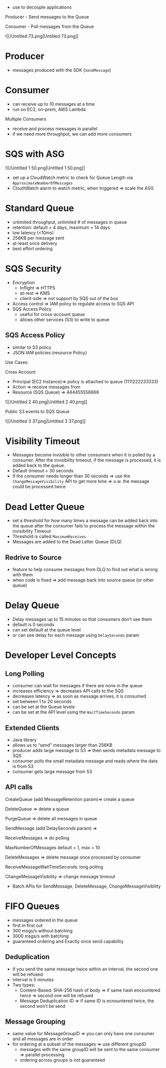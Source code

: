 
- use to decouple applications

Producer - Send messages to the Queue

Consumer - Poll messages from the Queue

![[/Untitled 73.png|Untitled 73.png]]

# Producer

- messages produced with the SDK (`SendMessage`)

# Consumer

- can receive up to 10 messages at a time
- run on EC2, on-prem, AWS Lambda

Multiple Consumers

- receive and process messages in parallel
- if we need more throughput, we can add more consumers

# SQS with ASG

![[/Untitled 1 50.png|Untitled 1 50.png]]

- set up a CloudWatch metric to check for Queue Length via `ApproximateNumberOfMessages`
- ClouthWatch alarm to watch metric, when triggered ⇒ scale the ASG

# Standard Queue

- unlimited throughput, unlimited # of messages in queue
- retention: default = 4 days, maximum = 14 days
- low latency (<10ms)
- 256KB per message sent
- at-least once delivery
- best effort ordering

  

# SQS Security

- Encryption
    - Inflight ⇒ HTTPS
    - at-rest ⇒ KMS
    - client-side ⇒ not support by SQS out of the box
- Access control ⇒ IAM policy to regulate access to SQS API
- SQS Access Policy
    - useful for cross-account queue
    - allows other services (S3) to write to queue

## SQS Access Policy

- similar to S3 policy
- JSON IAM policies (resource Policy)

Use Cases:

Cross Account

- Principal (EC2 Instance)⇒ policy is attached to queue (1111222233333)
- Action ⇒ receive messages from
- Resource (SQS Queue) ⇒ 444455556666

![[/Untitled 2 40.png|Untitled 2 40.png]]

Public S3 events to SQS Queue

![[/Untitled 3 37.png|Untitled 3 37.png]]

# Visibility Timeout

- Messages become invisible to other consumers when it is polled by a consumer. After the invisibility timeout, if the message is processed, it is added back to the queue.
- Default timeout = 30 seconds
- if the consumer needs longer than 30 seconds ⇒ use the `ChangeMessageVisibility` API to get more time ⇒ o.w. the message could be processed twice

# Dead Letter Queue

- set a threshold for how many times a message can be added back into the queue after the consumer fails to process the message within the invisibility Timeout
- Threshold is called `MaximumReceives`
- Messages are added to the Dead Letter Queue (DLQ)

## Redrive to Source

- feature to help consume messages from DLQ to find out what is wrong with them
- when code is fixed ⇒ add message back into source queue (or other queue)

# Delay Queue

- Delay messages up to 15 minutes so that consumers don’t see them
- default is 0 seconds
- can set default at the queue level
- or can see delay for each message using `DelaySeconds` param

  

# Developer Level Concepts

## Long Polling

- consumer can wait for messages if there are none in the queue
- increases efficiency ⇒ decreases API calls to the SQS
- decreases latency ⇒ as soon as message arrives, it is consumed
- set between 1 to 20 seconds
- can be set at the Queue levele
- can be set at the API level using the `WaitTimeSeconds` param

## Extended Clients


- Java library
- allows us to “send” messages larger than 256KB
- producer adds large message to S3 ⇒ then sends metadata message to SQS
- consumer polls the small metadata message and reads where the data is from S3
- consumer gets large message from S3

## API calls

CreateQueue (add MessageRetention param)⇒ create a queue

DeleteQueue ⇒ delete a queue

PurgeQueue ⇒ delete all messages in queue

SendMessage (add DelaySeconds param) ⇒

ReceiveMessages ⇒ do polling

MaxNumberOfMessages default = 1, max = 10

DeleteMessages ⇒ delete message once processed by consumer

ReceiveMessageWaitTimeSeconds: long polling

ChangeMessageVisibility ⇒ change message timeout

* Batch APIs for SendMessage, DeleteMessage, ChangeMessageVisibility


# FIFO Queues

- messages ordered in the queue
- first in first out
- 300 msgs/s without batching
- 3000 msgs/s with batching
- guaranteed ordering and Exactly once send capability

## Deduplication

- if you send the same message twice within an interval, the second one will be refused
- interval is 5 minutes
- Two types:
    - Content-Based: SHA-256 hash of body ⇒ if same hash encountered twice ⇒ second one will be refused
    - Message Deduplication ID ⇒ if same ID is ecnountered twice, the second won’t be send

## Message Grouping

- same value for MessageGroupID ⇒ you can only have one consumer and all messages are in order
- for ordering at a subset of the messages ⇒ use different groupID
    - messages with the same groupID will be sent to the same consumer ⇒ parallel processing
    - ordering across groups is not guaranteed
